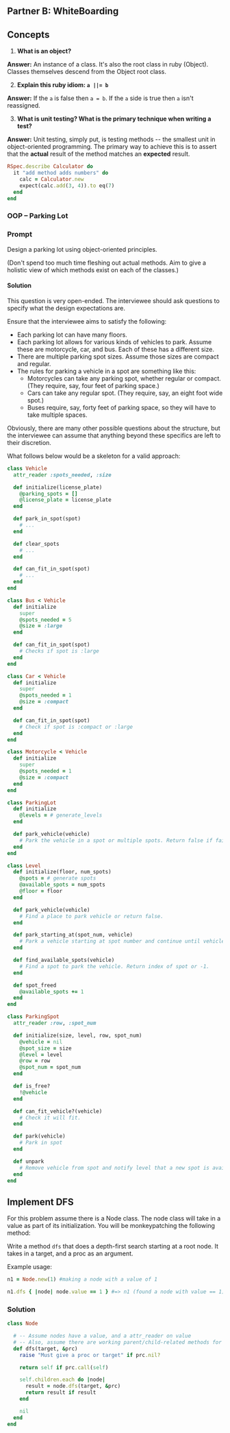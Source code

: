 ## Partner B: WhiteBoarding

## Concepts

1. **What is an object?**

**Answer:**
An instance of a class. It's also the root class in ruby (Object). Classes themselves descend from the Object root class.

2. **Explain this ruby idiom: `a ||= b`**

**Answer:**
If the `a` is false then `a = b`. If the `a` side is true then `a` isn't reassigned.

3. **What is unit testing? What is the primary technique when writing a test?**

**Answer:**
Unit testing, simply put, is testing methods -- the smallest unit in object-oriented programming. The primary way to achieve this is to assert that the **actual** result of the method matches an **expected** result.

```rb
RSpec.describe Calculator do
  it "add method adds numbers" do
    calc = Calculator.new
    expect(calc.add(3, 4)).to eq(7)
  end
end
```

### OOP – Parking Lot

### Prompt

Design a parking lot using object-oriented principles.

(Don't spend too much time fleshing out actual methods. Aim to give a
holistic view of which methods exist on each of the classes.)

#### Solution

This question is very open-ended. The interviewee should ask questions
to specify what the design expectations are.

Ensure that the interviewee aims to satisfy the following:

- Each parking lot can have many floors.
- Each parking lot allows for various kinds of vehicles to park. Assume
  these are motorcycle, car, and bus. Each of these has a different size.
- There are multiple parking spot sizes. Assume those sizes are compact
  and regular.
- The rules for parking a vehicle in a spot are something like this:
  - Motorcycles can take any parking spot, whether regular or compact.
    (They require, say, four feet of parking space.)
  - Cars can take any regular spot. (They require, say, an eight foot
    wide spot.)
  - Buses require, say, forty feet of parking space, so they will have
    to take multiple spaces.

Obviously, there are many other possible questions about the structure,
but the interviewee can assume that anything beyond these specifics are
left to their discretion.

What follows below would be a skeleton for a valid approach:

```ruby
class Vehicle
  attr_reader :spots_needed, :size

  def initialize(license_plate)
    @parking_spots = []
    @license_plate = license_plate
  end

  def park_in_spot(spot)
    # ...
  end

  def clear_spots
    # ...
  end

  def can_fit_in_spot(spot)
    # ...
  end
end

class Bus < Vehicle
  def initialize
    super
    @spots_needed = 5
    @size = :large
  end

  def can_fit_in_spot(spot)
    # Checks if spot is :large
  end
end

class Car < Vehicle
  def initialize
    super
    @spots_needed = 1
    @size = :compact
  end

  def can_fit_in_spot(spot)
    # Check if spot is :compact or :large
  end
end

class Motorcycle < Vehicle
  def initialize
    super
    @spots_needed = 1
    @size = :compact
  end
end

class ParkingLot
  def initialize
    @levels = # generate_levels
  end

  def park_vehicle(vehicle)
    # Park the vehicle in a spot or multiple spots. Return false if failed.
  end
end

class Level
  def initialize(floor, num_spots)
    @spots = # generate spots
    @available_spots = num_spots
    @floor = floor
  end

  def park_vehicle(vehicle)
    # Find a place to park vehicle or return false.
  end

  def park_starting_at(spot_num, vehicle)
    # Park a vehicle starting at spot number and continue until vehicle.spots_needed.
  end

  def find_available_spots(vehicle)
    # Find a spot to park the vehicle. Return index of spot or -1.
  end

  def spot_freed
    @available_spots += 1
  end
end

class ParkingSpot
  attr_reader :row, :spot_num

  def initialize(size, level, row, spot_num)
    @vehicle = nil
    @spot_size = size
    @level = level
    @row = row
    @spot_num = spot_num
  end

  def is_free?
    !@vehicle
  end

  def can_fit_vehicle?(vehicle)
    # Check it will fit.
  end

  def park(vehicle)
    # Park in spot
  end

  def unpark
    # Remove vehicle from spot and notify level that a new spot is available.
  end
end
```

## Implement DFS

For this problem assume there is a Node class. The node class will take in a value as part of its initialization. You will be monkeypatching the following method:

Write a method `dfs` that does a depth-first search starting at a root node. It takes in a target, and a proc as an argument.

Example usage:

```ruby
n1 = Node.new(1) #making a node with a value of 1

n1.dfs { |node| node.value == 1 } #=> n1 (found a node with value == 1)
```

### Solution

```rb
class Node

  # -- Assume nodes have a value, and a attr_reader on value
  # -- Also, assume there are working parent/child-related methods for Node
  def dfs(target, &prc)
    raise "Must give a proc or target" if prc.nil?

    return self if prc.call(self)

    self.children.each do |node|
      result = node.dfs(target, &prc)
      return result if result
    end

    nil
  end
end
```
